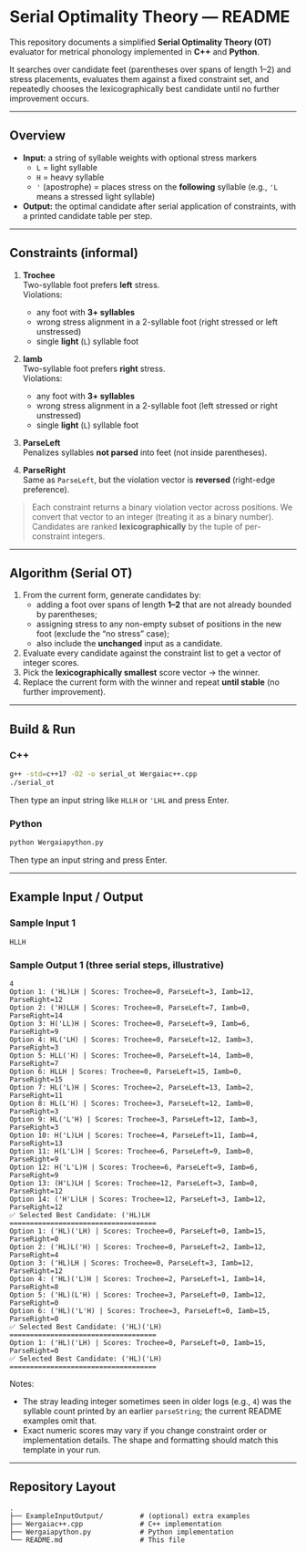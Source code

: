 
# Serial Optimality Theory — README

This repository documents a simplified **Serial Optimality Theory (OT)** evaluator for metrical phonology implemented in **C++** and **Python**.

It searches over candidate feet (parentheses over spans of length 1–2) and stress placements, evaluates them against a fixed constraint set, and repeatedly chooses the lexicographically best candidate until no further improvement occurs.

---

## Overview

- **Input:** a string of syllable weights with optional stress markers  
  - `L` = light syllable  
  - `H` = heavy syllable  
  - `'` (apostrophe) = places stress on the **following** syllable (e.g., ` 'L ` means a stressed light syllable)
- **Output:** the optimal candidate after serial application of constraints, with a printed candidate table per step.

---

## Constraints (informal)

1. **Trochee**  
   Two-syllable foot prefers **left** stress.  
   Violations:
   - any foot with **3+ syllables**
   - wrong stress alignment in a 2-syllable foot (right stressed or left unstressed)
   - single **light** (`L`) syllable foot

2. **Iamb**  
   Two-syllable foot prefers **right** stress.  
   Violations:
   - any foot with **3+ syllables**
   - wrong stress alignment in a 2-syllable foot (left stressed or right unstressed)
   - single **light** (`L`) syllable foot

3. **ParseLeft**  
   Penalizes syllables **not parsed** into feet (not inside parentheses).

4. **ParseRight**  
   Same as `ParseLeft`, but the violation vector is **reversed** (right-edge preference).

> Each constraint returns a binary violation vector across positions. We convert that vector to an integer (treating it as a binary number). Candidates are ranked **lexicographically** by the tuple of per-constraint integers.

---

## Algorithm (Serial OT)

1. From the current form, generate candidates by:
   - adding a foot over spans of length **1–2** that are not already bounded by parentheses;
   - assigning stress to any non-empty subset of positions in the new foot (exclude the “no stress” case);
   - also include the **unchanged** input as a candidate.
2. Evaluate every candidate against the constraint list to get a vector of integer scores.
3. Pick the **lexicographically smallest** score vector → the winner.
4. Replace the current form with the winner and repeat **until stable** (no further improvement).

---

## Build & Run

### C++
```bash
g++ -std=c++17 -O2 -o serial_ot Wergaiac++.cpp
./serial_ot
```
Then type an input string like `HLLH` or `'LHL` and press Enter.

### Python
```bash
python Wergaiapython.py
```
Then type an input string and press Enter.

---

## Example Input / Output

### Sample Input 1
```
HLLH
```

### Sample Output 1 (three serial steps, illustrative)
```
4
Option 1: ('HL)LH | Scores: Trochee=0, ParseLeft=3, Iamb=12, ParseRight=12
Option 2: ('H)LLH | Scores: Trochee=0, ParseLeft=7, Iamb=0, ParseRight=14
Option 3: H('LL)H | Scores: Trochee=0, ParseLeft=9, Iamb=6, ParseRight=9
Option 4: HL('LH) | Scores: Trochee=0, ParseLeft=12, Iamb=3, ParseRight=3
Option 5: HLL('H) | Scores: Trochee=0, ParseLeft=14, Iamb=0, ParseRight=7
Option 6: HLLH | Scores: Trochee=0, ParseLeft=15, Iamb=0, ParseRight=15
Option 7: HL('L)H | Scores: Trochee=2, ParseLeft=13, Iamb=2, ParseRight=11
Option 8: HL(L'H) | Scores: Trochee=3, ParseLeft=12, Iamb=0, ParseRight=3
Option 9: HL('L'H) | Scores: Trochee=3, ParseLeft=12, Iamb=3, ParseRight=3
Option 10: H('L)LH | Scores: Trochee=4, ParseLeft=11, Iamb=4, ParseRight=13
Option 11: H(L'L)H | Scores: Trochee=6, ParseLeft=9, Iamb=0, ParseRight=9
Option 12: H('L'L)H | Scores: Trochee=6, ParseLeft=9, Iamb=6, ParseRight=9
Option 13: (H'L)LH | Scores: Trochee=12, ParseLeft=3, Iamb=0, ParseRight=12
Option 14: ('H'L)LH | Scores: Trochee=12, ParseLeft=3, Iamb=12, ParseRight=12
✅ Selected Best Candidate: ('HL)LH
====================================
Option 1: ('HL)('LH) | Scores: Trochee=0, ParseLeft=0, Iamb=15, ParseRight=0
Option 2: ('HL)L('H) | Scores: Trochee=0, ParseLeft=2, Iamb=12, ParseRight=4
Option 3: ('HL)LH | Scores: Trochee=0, ParseLeft=3, Iamb=12, ParseRight=12
Option 4: ('HL)('L)H | Scores: Trochee=2, ParseLeft=1, Iamb=14, ParseRight=8
Option 5: ('HL)(L'H) | Scores: Trochee=3, ParseLeft=0, Iamb=12, ParseRight=0
Option 6: ('HL)('L'H) | Scores: Trochee=3, ParseLeft=0, Iamb=15, ParseRight=0
✅ Selected Best Candidate: ('HL)('LH)
====================================
Option 1: ('HL)('LH) | Scores: Trochee=0, ParseLeft=0, Iamb=15, ParseRight=0
✅ Selected Best Candidate: ('HL)('LH)
====================================
```

Notes:
- The stray leading integer sometimes seen in older logs (e.g., `4`) was the syllable count printed by an earlier `parseString`; the current README examples omit that.
- Exact numeric scores may vary if you change constraint order or implementation details. The shape and formatting should match this template in your run.

---

## Repository Layout
```
.
├── ExampleInputOutput/         # (optional) extra examples
├── Wergaiac++.cpp              # C++ implementation
├── Wergaiapython.py            # Python implementation
└── README.md                   # This file
```

